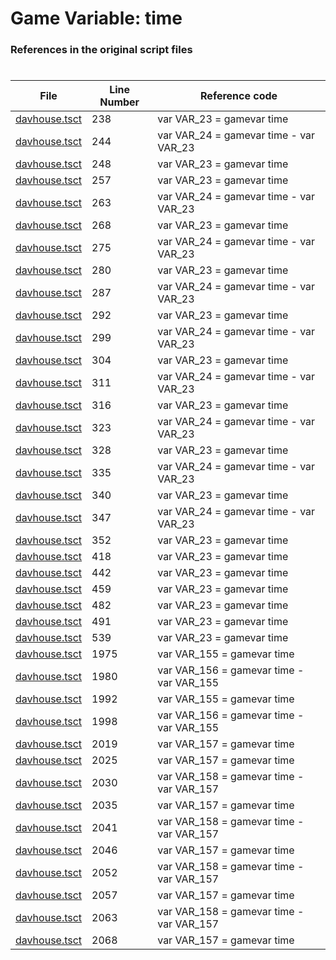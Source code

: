 # Game Variable: time
### References in the original script files

#

| File | Line Number | Reference code |
| --- | --- | --- |
| [davhouse.tsct](../../../out/davhouse.tsct#L238) | 238 | var VAR_23 = gamevar time |
| [davhouse.tsct](../../../out/davhouse.tsct#L244) | 244 | var VAR_24 = gamevar time - var VAR_23 |
| [davhouse.tsct](../../../out/davhouse.tsct#L248) | 248 | var VAR_23 = gamevar time |
| [davhouse.tsct](../../../out/davhouse.tsct#L257) | 257 | var VAR_23 = gamevar time |
| [davhouse.tsct](../../../out/davhouse.tsct#L263) | 263 | var VAR_24 = gamevar time - var VAR_23 |
| [davhouse.tsct](../../../out/davhouse.tsct#L268) | 268 | var VAR_23 = gamevar time |
| [davhouse.tsct](../../../out/davhouse.tsct#L275) | 275 | var VAR_24 = gamevar time - var VAR_23 |
| [davhouse.tsct](../../../out/davhouse.tsct#L280) | 280 | var VAR_23 = gamevar time |
| [davhouse.tsct](../../../out/davhouse.tsct#L287) | 287 | var VAR_24 = gamevar time - var VAR_23 |
| [davhouse.tsct](../../../out/davhouse.tsct#L292) | 292 | var VAR_23 = gamevar time |
| [davhouse.tsct](../../../out/davhouse.tsct#L299) | 299 | var VAR_24 = gamevar time - var VAR_23 |
| [davhouse.tsct](../../../out/davhouse.tsct#L304) | 304 | var VAR_23 = gamevar time |
| [davhouse.tsct](../../../out/davhouse.tsct#L311) | 311 | var VAR_24 = gamevar time - var VAR_23 |
| [davhouse.tsct](../../../out/davhouse.tsct#L316) | 316 | var VAR_23 = gamevar time |
| [davhouse.tsct](../../../out/davhouse.tsct#L323) | 323 | var VAR_24 = gamevar time - var VAR_23 |
| [davhouse.tsct](../../../out/davhouse.tsct#L328) | 328 | var VAR_23 = gamevar time |
| [davhouse.tsct](../../../out/davhouse.tsct#L335) | 335 | var VAR_24 = gamevar time - var VAR_23 |
| [davhouse.tsct](../../../out/davhouse.tsct#L340) | 340 | var VAR_23 = gamevar time |
| [davhouse.tsct](../../../out/davhouse.tsct#L347) | 347 | var VAR_24 = gamevar time - var VAR_23 |
| [davhouse.tsct](../../../out/davhouse.tsct#L352) | 352 | var VAR_23 = gamevar time |
| [davhouse.tsct](../../../out/davhouse.tsct#L418) | 418 | var VAR_23 = gamevar time |
| [davhouse.tsct](../../../out/davhouse.tsct#L442) | 442 | var VAR_23 = gamevar time |
| [davhouse.tsct](../../../out/davhouse.tsct#L459) | 459 | var VAR_23 = gamevar time |
| [davhouse.tsct](../../../out/davhouse.tsct#L482) | 482 | var VAR_23 = gamevar time |
| [davhouse.tsct](../../../out/davhouse.tsct#L491) | 491 | var VAR_23 = gamevar time |
| [davhouse.tsct](../../../out/davhouse.tsct#L539) | 539 | var VAR_23 = gamevar time |
| [davhouse.tsct](../../../out/davhouse.tsct#L1975) | 1975 | var VAR_155 = gamevar time |
| [davhouse.tsct](../../../out/davhouse.tsct#L1980) | 1980 | var VAR_156 = gamevar time - var VAR_155 |
| [davhouse.tsct](../../../out/davhouse.tsct#L1992) | 1992 | var VAR_155 = gamevar time |
| [davhouse.tsct](../../../out/davhouse.tsct#L1998) | 1998 | var VAR_156 = gamevar time - var VAR_155 |
| [davhouse.tsct](../../../out/davhouse.tsct#L2019) | 2019 | var VAR_157 = gamevar time |
| [davhouse.tsct](../../../out/davhouse.tsct#L2025) | 2025 | var VAR_157 = gamevar time |
| [davhouse.tsct](../../../out/davhouse.tsct#L2030) | 2030 | var VAR_158 = gamevar time - var VAR_157 |
| [davhouse.tsct](../../../out/davhouse.tsct#L2035) | 2035 | var VAR_157 = gamevar time |
| [davhouse.tsct](../../../out/davhouse.tsct#L2041) | 2041 | var VAR_158 = gamevar time - var VAR_157 |
| [davhouse.tsct](../../../out/davhouse.tsct#L2046) | 2046 | var VAR_157 = gamevar time |
| [davhouse.tsct](../../../out/davhouse.tsct#L2052) | 2052 | var VAR_158 = gamevar time - var VAR_157 |
| [davhouse.tsct](../../../out/davhouse.tsct#L2057) | 2057 | var VAR_157 = gamevar time |
| [davhouse.tsct](../../../out/davhouse.tsct#L2063) | 2063 | var VAR_158 = gamevar time - var VAR_157 |
| [davhouse.tsct](../../../out/davhouse.tsct#L2068) | 2068 | var VAR_157 = gamevar time |
